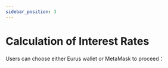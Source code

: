```yaml
---
sidebar_position: 3
---
```

# Calculation of Interest Rates

Users can choose either Eurus wallet or MetaMask to proceed：